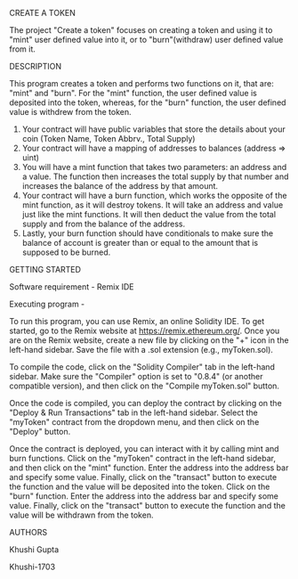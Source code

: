 CREATE A TOKEN

The project "Create a token" focuses on creating a token and using it to "mint" user defined value into it, or to "burn"(withdraw) user defined value from it. 

DESCRIPTION

This program creates a token and performs two functions on it, that are: "mint" and "burn". For the "mint" function, the user defined value is deposited into the token, whereas, for the "burn" function, the user defined value is withdrew from the token.

1. Your contract will have public variables that store the details about your coin (Token Name, Token Abbrv., Total Supply)
2. Your contract will have a mapping of addresses to balances (address => uint)
3. You will have a mint function that takes two parameters: an address and a value. The function then increases the total supply by that number and increases the balance of the address by that amount.
4. Your contract will have a burn function, which works the opposite of the mint function, as it will destroy tokens. It will take an address and value just like the mint functions. It will then deduct the value from the total supply and from the balance of the address.
5. Lastly, your burn function should have conditionals to make sure the balance of account is greater than or equal to the amount that is supposed to be burned.

GETTING STARTED

Software requirement - Remix IDE

Executing program -

To run this program, you can use Remix, an online Solidity IDE. To get started, go to the Remix website at https://remix.ethereum.org/. Once you are on the Remix website, create a new file by clicking on the "+" icon in the left-hand sidebar. Save the file with a .sol extension (e.g., myToken.sol). 

To compile the code, click on the "Solidity Compiler" tab in the left-hand sidebar. Make sure the "Compiler" option is set to "0.8.4" (or another compatible version), and then click on the "Compile myToken.sol" button.

Once the code is compiled, you can deploy the contract by clicking on the "Deploy & Run Transactions" tab in the left-hand sidebar. Select the "myToken" contract from the dropdown menu, and then click on the "Deploy" button.

Once the contract is deployed, you can interact with it by calling mint and burn functions. Click on the "myToken" contract in the left-hand sidebar, and then click on the "mint" function. Enter the address into the address bar and specify some value.  Finally, click on the "transact" button to execute the function and the value will be deposited into the token. Click on the "burn" function. Enter the address into the address bar and specify some value.  Finally, click on the "transact" button to execute the function and the value will be withdrawn from the token.

AUTHORS

Khushi Gupta

Khushi-1703
